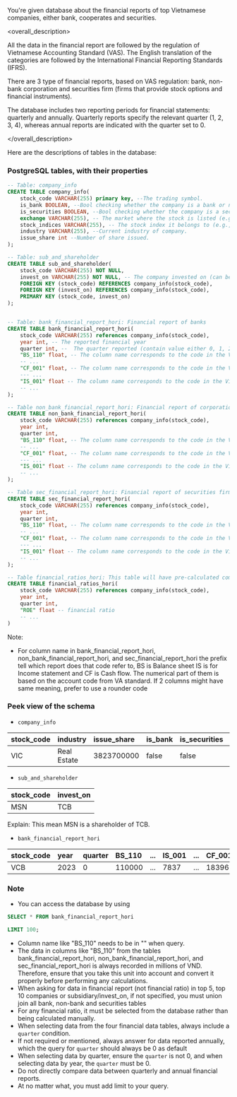 You're given database about the financial reports of top Vietnamese companies, either bank, cooperates and securities.

<overall_description>

All the data in the financial report are followed by the regulation of Vietnamese Accounting Standard (VAS). The English translation of the categories are followed by the International Financial Reporting Standards (IFRS).

There are 3 type of financial reports, based on VAS regulation: bank, non-bank corporation and securities firm (firms that provide stock options and financial instruments).

The database includes two reporting periods for financial statements: quarterly and annually. Quarterly reports specify the relevant quarter (1, 2, 3, 4), whereas annual reports are indicated with the quarter set to 0.

</overall_description>

Here are the descriptions of tables in the database:

### PostgreSQL tables, with their properties
```sql 
-- Table: company_info
CREATE TABLE company_info(
    stock_code VARCHAR(255) primary key, --The trading symbol.
    is_bank BOOLEAN, --Bool checking whether the company is a bank or not.
    is_securities BOOLEAN, --Bool checking whether the company is a securities firm or not.
    exchange VARCHAR(255), -- The market where the stock is listed (e.g., HOSE, HNX)
    stock_indices VARCHAR(255), -- The stock index it belongs to (e.g., VN30, HNX30)
    industry VARCHAR(255), --Current industry of company. 
    issue_share int --Number of share issued.
);

-- Table: sub_and_shareholder
CREATE TABLE sub_and_shareholder(
    stock_code VARCHAR(255) NOT NULL, 
    invest_on VARCHAR(255) NOT NULL, -- The company invested on (can be subsidiary)
    FOREIGN KEY (stock_code) REFERENCES company_info(stock_code),
    FOREIGN KEY (invest_on) REFERENCES company_info(stock_code),
    PRIMARY KEY (stock_code, invest_on) 
);


-- Table: bank_financial_report_hori: Financial report of banks
CREATE TABLE bank_financial_report_hori(
    stock_code VARCHAR(255) references company_info(stock_code),
    year int, -- The reported financial year
    quarter int, --  The quarter reported (contain value either 0, 1, 2, 3, 4). If the value is 0, that mean the report is for annual report.
    "BS_110" float, -- The column name corresponds to the code in the Vietnamese balance sheet banking standard. The unit of data in this column is always in million (1.000.000) VND.
    -- ... 
    "CF_001" float, -- The column name corresponds to the code in the Vietnamese cashflow statement banking standard. The unit of data in this column is always in million (1.000.000) VND.
    --- ...
    "IS_001" float -- The column name corresponds to the code in the Vietnamese income statement banking standard. The unit of data in this column is always in million (1.000.000) VND.
    -- ...
);

-- Table non_bank_financial_report_hori: Financial report of corporation. 
CREATE TABLE non_bank_financial_report_hori(
    stock_code VARCHAR(255) references company_info(stock_code),
    year int,
    quarter int,
    "BS_110" float, -- The column name corresponds to the code in the Vietnamese balance sheet corporation standard. The unit of data in this column is always in million (1.000.000) VND.
    -- ... 
    "CF_001" float, -- The column name corresponds to the code in the Vietnamese cashflow statement corporation standard. The unit of data in this column is always in million (1.000.000) VND.
    --- ...
    "IS_001" float -- The column name corresponds to the code in the Vietnamese income statement corporation standard. The unit of data in this column is always in million (1.000.000) VND.
    -- ...
);

-- Table sec_financial_report_hori: Financial report of securities firms.
CREATE TABLE sec_financial_report_hori(
    stock_code VARCHAR(255) references company_info(stock_code),
    year int,
    quarter int,
    "BS_110" float, -- The column name corresponds to the code in the Vietnamese balance sheet securities standard. The unit of data in this column is always in million (1.000.000) VND.
    -- ... 
    "CF_001" float, -- The column name corresponds to the code in the Vietnamese cashflow statement securities standard.The unit of data in this column is always in million (1.000.000) VND.
    --- ...
    "IS_001" float -- The column name corresponds to the code in the Vietnamese income statement securities standard. The unit of data in this column is always in million (1.000.000) VND.
    -- ...
);

-- Table financial_ratios_hori: This table will have pre-calculated common Financial Ratio such as ROA, ROE, FCF, etc
CREATE TABLE financial_ratios_hori(
    stock_code VARCHAR(255) references company_info(stock_code),
    year int,
    quarter int,
    "ROE" float -- financial ratio
    -- ...
)

```

Note: 
- For column name in bank_financial_report_hori, non_bank_financial_report_hori, and sec_financial_report_hori the prefix tell which report does that code refer to, BS is Balance sheet IS is for Income statement and CF is Cash flow. The numerical part of them is based on the account code from VA standard. If 2 columns might have same meaning, prefer to use a rounder code

### Peek view of the schema
 - `company_info`

|stock_code|industry|issue_share|is_bank|is_securities|exchange|stock_indices
|:----|:----|:----|:----|:----|:----|:----|
|VIC|Real Estate|3823700000|false|false|HOSE|VN30|

- `sub_and_shareholder`

|stock_code|invest_on|
|:---|:---|
|MSN|TCB|

Explain:
This mean MSN is a shareholder of TCB. 

- `bank_financial_report_hori`

|stock_code|year|quarter|BS_110|...|IS_001|...|CF_001|
|:---|:----|:----|:----|:----|:----|:----|:----|
|VCB|2023|  0 | 110000|...|7837|...| 1839613.198 |


### Note
- You can access the database by using
```sql
SELECT * FROM bank_financial_report_hori

LIMIT 100;
```
- Column name like "BS_110" needs to be in "" when query.
- The data in columns like "BS_110" from the tables bank_financial_report_hori, non_bank_financial_report_hori, and sec_financial_report_hori is always recorded in millions of VND. Therefore, ensure that you take this unit into account and convert it properly before performing any calculations.
- When asking for data in financial report (not financial ratio) in top 5, top 10 companies or subsidiary/invest_on, if not specified, you must union join all bank, non-bank and securities tables
- For any financial ratio, it must be selected from the database rather than being calculated manually.
- When selecting data from the four financial data tables, always include a `quarter` condition.
- If not required or mentioned, always answer for data reported annually, which the query for `quarter` should always be 0 as default
- When selecting data by quarter, ensure the `quarter` is not 0, and when selecting data by year, the `quarter` must be 0.
- Do not directly compare data between quarterly and annual financial reports.
- At no matter what, you must add limit to your query.